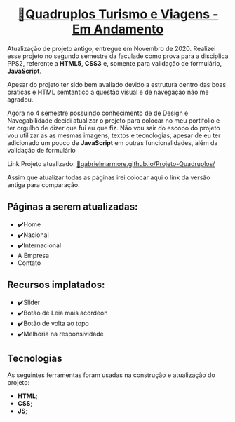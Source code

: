 <h1 align="center">
  <a href="https://gabrielmarmore.github.io/Projeto-Quadruplos/">🔗Quadruplos Turismo e Viagens - Em Andamento</a>
</h1>
<p>Atualização de projeto antigo, entregue em Novembro de 2020. Realizei esse projeto no segundo semestre da faculade como prova para a disciplica PPS2, referente a <strong>HTML5</strong>, <strong>CSS3</strong> e, somente para validação de formulário, <strong>JavaScript</strong>.</p>

<p>Apesar do projeto ter sido bem avaliado devido a estrutura dentro das boas praticas e HTML semtantico a questão visual e de navegação não me agradou.</p>

<p>Agora no 4 semestre possuindo conhecimento de de Design e Navegabilidade decidi atualizar o projeto para colocar no meu portifolio e ter orgulho de dizer que fui eu que fiz. Não vou sair do escopo do projeto vou utilizar as as mesmas imagens, textos e tecnologias, apesar de eu ter adicionado um pouco de <strong>JavaScript</strong> em outras funcionalidades, além da validação de formulário</p>

<p>Link Projeto atualizado: <a href="https://gabrielmarmore.github.io/Projeto-Quadruplos/">🔗gabrielmarmore.github.io/Projeto-Quadruplos/</a></p>
<p>Assim que atualizar todas as páginas irei colocar aqui o link da versão antiga para comparação.</p>

<h2>Páginas a serem atualizadas: </h2>
<ul>
  <li>✔️Home</li>
  <li>✔️Nacional</li>
  <li>✔️Internacional</li>
  <li>A Empresa</li>
  <li>Contato</li>
</ul>

<h2>Recursos implatados: </h2>
<ul>
  <li>✔️Slider</li>
  <li>✔️Botão de Leia mais acordeon</li>
  <li>✔️Botão de volta ao topo</li>
  <li>✔️Melhoria na responsividade</li>
</ul>
<h2>Tecnologias</h2>

<p>As seguintes ferramentas foram usadas na construção e atualização do projeto: </p>
<ul>
  <li><strong>HTML</strong>;</li>
  <li><strong>CSS</strong>;</li>
    <li><strong>JS</strong>;</li>
</ul>
